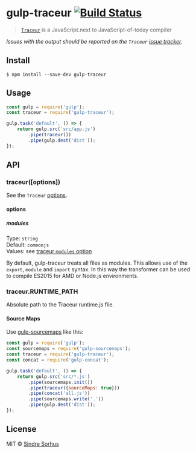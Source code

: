 # gulp-traceur [![Build Status](https://travis-ci.org/sindresorhus/gulp-traceur.svg?branch=master)](https://travis-ci.org/sindresorhus/gulp-traceur)

> [`Traceur`](https://github.com/google/traceur-compiler) is a JavaScript.next to JavaScript-of-today compiler

*Issues with the output should be reported on the `Traceur` [issue tracker](https://github.com/google/traceur-compiler/issues).*


## Install

```
$ npm install --save-dev gulp-traceur
```


## Usage

```js
const gulp = require('gulp');
const traceur = require('gulp-traceur');

gulp.task('default', () => {
	return gulp.src('src/app.js')
		.pipe(traceur())
		.pipe(gulp.dest('dist'));
});
```


## API

### traceur([options])

See the `Traceur` [options](https://github.com/google/traceur-compiler/issues/584).

#### options

##### modules

Type: `string`  
Default: `commonjs`  
Values: see [traceur `modules` option](https://github.com/google/traceur-compiler/wiki/Options-for-Compiling#options-for-modules)

By default, gulp-traceur treats all files as modules. This allows use of the `export`, `module` and `import` syntax. In this way the transformer can be used to compile ES2015 for AMD or Node.js environments.

### traceur.RUNTIME_PATH

Absolute path to the Traceur runtime.js file.


#### Source Maps

Use [gulp-sourcemaps](https://github.com/floridoo/gulp-sourcemaps) like this:

```js
const gulp = require('gulp');
const sourcemaps = require('gulp-sourcemaps');
const traceur = require('gulp-traceur');
const concat = require('gulp-concat');

gulp.task('default', () => {
	return gulp.src('src/*.js')
		.pipe(sourcemaps.init())
		.pipe(traceur({sourceMaps: true}))
		.pipe(concat('all.js'))
		.pipe(sourcemaps.write('.'))
		.pipe(gulp.dest('dist'));
});
```


## License

MIT © [Sindre Sorhus](http://sindresorhus.com)
